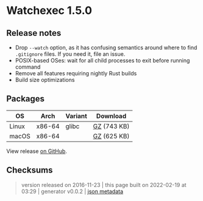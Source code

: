 # Watchexec 1.5.0

## Release notes

<ul>
<li>Drop <code>--watch</code> option, as it has confusing semantics around where to find <code>.gitignore</code> files. If you need it, file an issue.</li>
<li>POSIX-based OSes: wait for all child processes to exit before running command</li>
<li>Remove all features requiring nightly Rust builds</li>
<li>Build size optimizations</li>
</ul>

## Packages

<table class="downloads">
<thead>
<tr>
<th>OS</th>
<th>Arch</th>
<th>Variant</th>
<th>Download</th>

</tr>
</thead>
<tbody>
<tr>
						<td rowspan="1">Linux</td>
						
<td rowspan="1">x86-64</td>
            
						
<td rowspan="1">glibc</td>
            
<td><a class="download" href="https://github.com/watchexec/watchexec/releases/download/1.5.0/watchexec-1.5.0-x86_64-unknown-linux-gnu.tar.gz">GZ</a> (743 KB)</td>
						
</tr>
					
<tr>
						<td rowspan="1">macOS</td>
						
<td rowspan="1">x86-64</td>
            
						
<td rowspan="1"></td>
            
<td><a class="download" href="https://github.com/watchexec/watchexec/releases/download/1.5.0/watchexec-1.5.0-x86_64-apple-darwin.tar.gz">GZ</a> (625 KB)</td>
						
</tr>
					</tbody>
</table>


View release [on GitHub](https://github.com/watchexec/watchexec/releases/1.5.0).

## Checksums





>	 version released on 2016-11-23
>	|
>	this page built on 2022-02-19 at 03:29
>	| generator v0.0.2
>	| [json metadata](meta.json)

